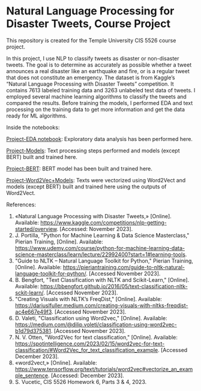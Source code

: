 # Natural Language Processing for Disaster Tweets, Course Project
This repository is created for the Temple University CIS 5526 course project. 

In this project, I use NLP to classify tweets as disaster or non-disaster tweets. The goal is to determine as accurately as possible whether a tweet announces a real disaster like an earthquake and fire, or is a regular tweet that does not constitute an emergency. The dataset is from Kaggle’s “Natural Language Processing with Disaster Tweets” competition. It contains 7613 labeled training data and 3263 unlabeled test data of tweets. I employed several machine learning algorithms to classify the tweets and compared the results. Before training the models, I performed EDA and text processing on the training data to get more information and get the data ready for ML algorithms. 

Inside the notebooks:  

[Project-EDA notebook](https://github.com/altineri/NLP_Project/blob/main/Project_EDA.ipynb): Exploratory data analysis has been performed here. 

[Project-Models](https://github.com/altineri/NLP_Project/blob/main/Project-Models.ipynb): Text processing steps performed and models (except BERT) built and trained here.

[Project-BERT](https://github.com/altineri/NLP_Project/blob/main/Project-BERT.ipynb): BERT model has been built and trained here.

[Project-Word2Vec+Models](https://github.com/altineri/NLP_Project/blob/main/Project-Word2Vec%2BModels.ipynb): Texts were vectorized using Word2Vect and models (except BERT) built and trained here using the outputs of Word2Vect.


References: 

1. «Natural Language Processing with Disaster Tweets,» [Online]. Available: https://www.kaggle.com/competitions/nlp-getting-started/overview. [Accessed: November 2023].
2. J. Portilla, "Python for Machine Learning & Data Science Masterclass," Pierian Training, [Online]. Available: https://www.udemy.com/course/python-for-machine-learning-data-science-masterclass/learn/lecture/22992400?start=1#learning-tools.
3. "Guide to NLTK – Natural Language Toolkit for Python," Pierian Training, [Online]. Available: https://pieriantraining.com/guide-to-nltk-natural-language-toolkit-for-python/. [Accessed November 2023].
4. B. Bengfort, "Text Classification with NLTK and Scikit-Learn," [Online]. Available: https://bbengfort.github.io/2016/05/text-classification-nltk-sckit-learn/. [Accessed November 2023].
5. "Creating Visuals with NLTK’s FreqDist," [Online]. Available: https://dariuslfuller.medium.com/creating-visuals-with-nltks-freqdist-ac4e667e49f3. [Accessed November 2023].
6. D. Valeti, "Classification using Word2vec," [Online]. Available: https://medium.com/@dilip.voleti/classification-using-word2vec-b1d79d375381. [Accessed November 2023].
7. N. V. Otten, "Word2Vec for text classification," [Online]. Available: https://spotintelligence.com/2023/02/15/word2vec-for-text-classification/#Word2Vec_for_text_classification_example. [Accessed December 2023].
8. «word2vect,» [Online]. Available: https://www.tensorflow.org/text/tutorials/word2vec#vectorize_an_example_sentence. [Accessed: December 2023].
9. S. Vucetic, CIS 5526 Homework 6, Parts 3 & 4, 2023. 




